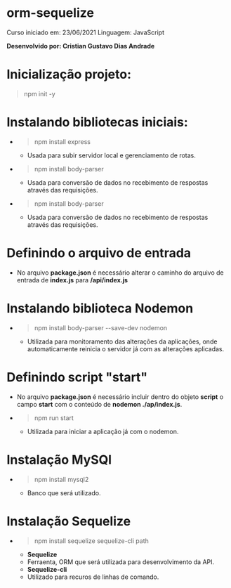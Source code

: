# orm-sequelize

Curso iniciado em: 23/06/2021
Linguagem: JavaScript

**Desenvolvido por: Cristian Gustavo Dias Andrade**



# Inicialização projeto:
> npm init -y

# Instalando bibliotecas iniciais:

- > npm install express
     - Usada para subir servidor local e gerenciamento de rotas.

>
- > npm install body-parser
    - Usada para conversão de dados no recebimento de respostas através das requisições.

>
- > npm install body-parser
    - Usada para conversão de dados no recebimento de respostas através das requisições.

# Definindo o arquivo de entrada
 - No arquivo **package.json** é necessário alterar o caminho do arquivo de entrada de **index.js** para **/api/index.js**


 # Instalando biblioteca Nodemon

- > npm install body-parser --save-dev nodemon
    - Utilizada para monitoramento das alterações da aplicações, onde automaticamente reinicia o servidor já com as alterações aplicadas.

>

# Definindo script "start"
- No arquivo **package.json** é necessário incluir dentro do objeto **script** o campo **start** com o conteúdo de **nodemon ./ap/index.js**.

- > npm run start
    - Utilizada para iniciar a aplicação já com o nodemon.

>

# Instalação MySQl
- > npm install mysql2
    - Banco que será utilizado.

>

# Instalação Sequelize
- > npm install sequelize sequelize-cli path
    
    - **Sequelize** 
    - Ferraenta, ORM que será utilizada para desenvolvimento da API.
    - **Sequelize-cli**
    -  Utilizado para recuros de linhas de comando.

>